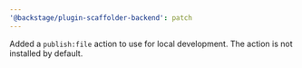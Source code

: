 ```yaml
---
'@backstage/plugin-scaffolder-backend': patch
---
```


Added a `publish:file` action to use for local development. The action is not installed by default.
